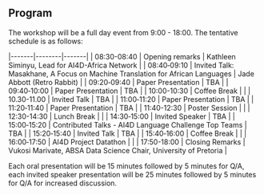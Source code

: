 

## Program

The workshop will be a full day event from 9:00 - 18:00. The tentative schedule is as follows:

|-------|--------|-------|
| 08:30-08:40 | Opening remarks | Kathleen Siminyu, Lead for AI4D-Africa Network | 
| 08:40‑09:10 | Invited Talk: Masakhane, A Focus on Machine Translation for African Languages | Jade Abbott (Retro Rabbit) | 
| 09:20‑09:40 | Paper Presentation | TBA |
| 09:40‑10:00 | Paper Presentation | TBA |
| 10:00-10:30 | Coffee Break |  |
| 10.30-11.00 | Invited Talk | TBA |
| 11:00‑11:20 | Paper Presentation | TBA |
| 11:20‑11:40 | Paper Presentation | TBA |
| 11:40-12:30 | Poster Session |  |
| 12:30-14:30 | Lunch Break |  |
| 14:30‑15:00 | Invited Speaker | TBA |
| 15:00‑15:20 | Contributed Talks - AI4D Language Challenge Top Teams | TBA |
| 15:20‑15:40 | Invited Talk | TBA |
| 15:40‑16:00 | Coffee Break |  |
| 16:00‑17:50 | AI4D Project Datathon |  |
| 17:50-18:00 | Closing Remarks | Vukosi Marivate, ABSA Data Science Chair, University of Pretoria |



Each oral presentation will be 15 minutes followed by 5 minutes for Q/A, each invited speaker presentation will be 25 minutes followed by 5 minutes for Q/A for increased discussion. 